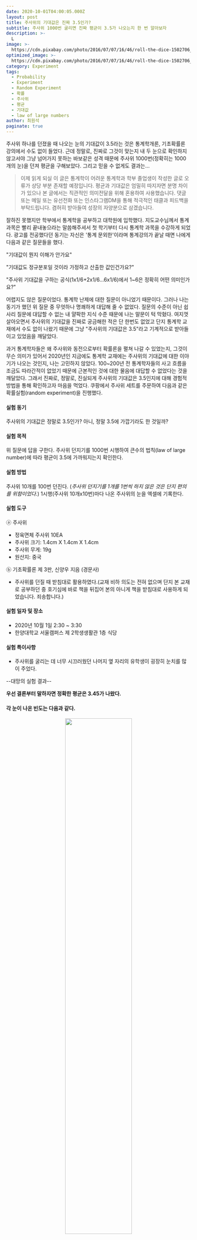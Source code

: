 ```yaml
---
date: 2020-10-01T04:00:05.000Z
layout: post
title: 주사위의 기대값은 진짜 3.5인가?
subtitle: 주사위 1000번 굴리면 진짜 평균이 3.5가 나오는지 한 번 알아보자
description: >-
  L
image: >-
  https://cdn.pixabay.com/photo/2016/07/07/16/46/roll-the-dice-1502706_960_720.jpg
optimized_image: >-
  https://cdn.pixabay.com/photo/2016/07/07/16/46/roll-the-dice-1502706_960_720.jpg
category: Experiment
tags:
  - Probability
  - Experiment
  - Random Experiment
  - 확률
  - 주사위 
  - 평균 
  - 기대값
  - law of large numbers
author: 최원석
paginate: true
---
```

주사위 하나를 던졌을 때 나오는 눈의 기대값이 3.5라는 것은 통계학개론, 기초확률론 강의에서 수도 없이 들었다. 근데 정말로, 진짜로 그것이 맞는지 내 두 눈으로 확인하지 않고서야 그냥 넘어가지 못하는 바보같은 성격 때문에 주사위 1000번(정확히는 1000개의 눈)을 던져 평균을 구해보았다. 그리고 믿을 수 없게도 결과는...

> 이제 읽게 되실 이 글은 통계학이 어려운 통계학과 학부 졸업생이 작성한 글로 오류가 상당 부분 존재할 예정입니다. 평균과 기대값은 엄밀히 따지자면 분명 차이가 있으나 본 글에서는 직관적인 의미전달을 위해 혼용하여 사용했습니다. 댓글 또는 메일 또는 유선전화 또는 인스타그램DM을 통해 적극적인 태클과 피드백을 부탁드립니다. 겸허히 받아들여 성장의 자양분으로 삼겠습니다.

잘하진 못했지만 학부에서 통계학을 공부하고 대학원에 입학했다. 지도교수님께서 통계과목은 빨리 끝내놓으라는 말씀해주셔서 첫 학기부터 다시 통계학 과목을 수강하게 되었다. 광고를 전공했다던 동기는 자신은  '통계 문외한'이라며 통계강의가 끝날 때면 나에게 다음과 같은 질문들을 했다. 

"기대값이 뭔지 이해가 안가요"

"기대값도 정규분포일 것이라 가정하고 산출한 값인건가요?"

"주사위 기대값을 구하는 공식(1x1/6+2x1/6...6x1/6)에서 1~6은 정확히 어떤 의미인가요?"

어렵지도 않은 질문이었다. 통계학 난제에 대한 질문이 아니었기 때문이다. 그러나 나는 동기가 했던 위 질문 중 무엇하나 명쾌하게 대답해 줄 수 없었다. 질문의 수준이 아닌 쉽사리 질문에 대답할 수 없는 내 얄팍한 지식 수준 때문에 나는 말문이 턱 막혔다. 
여지껏 살아오면서 주사위의 기대값을 진짜로 궁금해한 적은 단 한번도 없었고 단지 통계학 교재에서 수도 없이 나왔기 때문에 그냥 "주사위의 기대값은 3.5"라고 기계적으로 받아들이고 있었음을 깨달았다.

 과거 통계학자들은 왜 주사위와 동전으로부터 확률론을 펼쳐 나갈 수 있었는지, 그것이 무슨 의미가 있어서 2020년인 지금에도 통계학 교재에는 주사위의 기대값에 대한 이야기가 나오는 것인지, 나는 고민하지 않았다. 100~200년 전 통계학자들의 사고 흐름을 조금도 따라간적이 없었기 때문에 근본적인 것에 대한 물음에 대답할 수 없었다는 것을 깨달았다.
그래서 진짜로, 정말로, 진실되게 주사위의 기대값은 3.5인지에 대해 경험적 방법을 통해 확인하고자 마음을 먹었다. 
쿠팡에서 주사위 세트를 주문하여 다음과 같은 확률실험(random experiment)을 진행했다. 

#### 실험 동기
주사위의 기대값은 정말로 3.5인가? 아니, 정말 3.5에 가깝기라도 한 것일까? 

#### 실험 목적
위 질문에 답을 구한다. 주사위 던지기를 1000번 시행하여 큰수의 법칙(law of large number)에 따라 평균이 3.5에 가까워지는지 확인한다. 

#### 실험 방법
주사위 10개를 100번 던진다. (*주사위 던지기를 1개를 1번씩 하지 않은 것은 단지 편의를 위함이었다.*)
1시행(주사위 10개x10번)마다 나온 주사위의 눈을 엑셀에 기록한다.

#### 실험 도구

ⓐ 주사위 
* 정육면체 주사위 10EA
* 주사위 크기: 1.4cm X 1.4cm X 1.4cm
* 주사위 무게: 19g
* 원산지: 중국 

ⓑ 기초확률론 제 3판, 신양우 지음 (경문사)
* 주사위를 던질 때 받침대로 활용하였다.(교재 비하 의도는 전혀 없으며 단지 본 교재로 공부하던 중 호기심에 바로 책을 뒤집어 본의 아니게 책을 받침대로 사용하게 되었습니다. 죄송합니다.)

#### 실험 일자 및 장소
* 2020년 10월 1일 2:30 ~ 3:30 
* 한양대학교 서울캠퍼스 제 2학생생활관 1층 식당

#### 실험 특이사항 
* 주사위를 굴리는 데 너무 시끄러웠던 나머지 옆 자리의 유학생이 굉장히 눈치를 많이 주었다. 

--대망의 실험 결과--

**우선 결론부터 말하자면 정확한 평균은 3.45가 나왔다.**

#### 각 눈이 나온 빈도는 다음과 같다. 

<center><img src="https://user-images.githubusercontent.com/74039472/99841764-07cd4c00-2bb2-11eb-9ec9-b73f044d8545.JPG" widh="60%" height="60%"></center>

#### 각 10번의 시행 구간 별(주사위 10개x10번=총 100개의 눈) 평균은 다음과 같다.

<img src="https://user-images.githubusercontent.com/74039472/99841815-1ddb0c80-2bb2-11eb-9ab4-66df7af65ad4.JPG" widh="50%" height="50%">

#### 10번의 시행이 누적될 때마다 평균의 변화는 다음과 같다. **시행을 거듭할 수록 3.5에 가까워지고 있다!!**
<img src="https://user-images.githubusercontent.com/74039472/99841824-203d6680-2bb2-11eb-8827-f78b874e2e58.JPG" widh="50%" height="50%">


주사위 던지기를 1000번 시행을 통해 큰수의 법칙에 따라 평균이 3.5에 가까워지는지 확인하였다. 따라서 주사위의 기대값은 3.5라고 봐도 되겠다.
